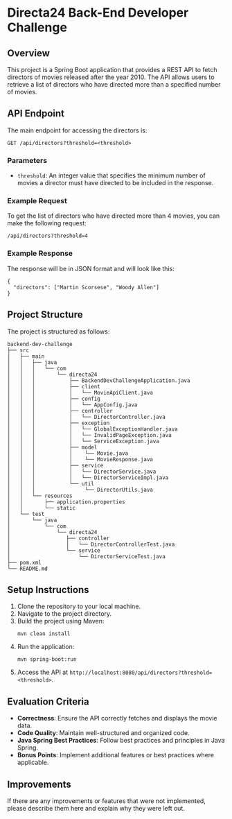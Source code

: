# Directa24 Back-End Developer Challenge

## Overview
This project is a Spring Boot application that provides a REST API to fetch directors of movies released after the year 2010. The API allows users to retrieve a list of directors who have directed more than a specified number of movies.

## API Endpoint
The main endpoint for accessing the directors is:

```
GET /api/directors?threshold=<threshold>
```

### Parameters
- `threshold`: An integer value that specifies the minimum number of movies a director must have directed to be included in the response.

### Example Request
To get the list of directors who have directed more than 4 movies, you can make the following request:

```
/api/directors?threshold=4
```

### Example Response
The response will be in JSON format and will look like this:

```
{
  "directors": ["Martin Scorsese", "Woody Allen"]
}
```

## Project Structure
The project is structured as follows:

```
backend-dev-challenge
├── src
│   ├── main
│   │   ├── java
│   │   │   └── com
│   │   │       └── directa24
│   │   │           ├── BackendDevChallengeApplication.java
│   │   │           ├── client
│   │   │           │   └── MovieApiClient.java
│   │   │           ├── config
│   │   │           │   └── AppConfig.java
│   │   │           ├── controller
│   │   │           │   └── DirectorController.java
│   │   │           ├── exception
│   │   │           │   └── GlobalExceptionHandler.java
│   │   │           │   └── InvalidPageException.java
│   │   │           │   └── ServiceException.java
│   │   │           ├── model
│   │   │           │    └── Movie.java
│   │   │           │    └── MovieResponse.java
│   │   │           ├── service
│   │   │           │   └── DirectorService.java
│   │   │           │   └── DirectorServiceImpl.java
│   │   │           └── util
│   │   │                └── DirectorUtils.java
│   │   └── resources
│   │       ├── application.properties
│   │       └── static
│   └── test
│       └── java
│           └── com
│               └── directa24
│                  ├── controller
│                  │   └── DirectorControllerTest.java
│                  └── service
│                      └── DirectorServiceTest.java
├── pom.xml
└── README.md
```

## Setup Instructions
1. Clone the repository to your local machine.
2. Navigate to the project directory.
3. Build the project using Maven:
   ```
   mvn clean install
   ```
4. Run the application:
   ```
   mvn spring-boot:run
   ```
5. Access the API at `http://localhost:8080/api/directors?threshold=<threshold>`.

## Evaluation Criteria
- **Correctness**: Ensure the API correctly fetches and displays the movie data.
- **Code Quality**: Maintain well-structured and organized code.
- **Java Spring Best Practices**: Follow best practices and principles in Java Spring.
- **Bonus Points**: Implement additional features or best practices where applicable.

## Improvements
If there are any improvements or features that were not implemented, please describe them here and explain why they were left out.